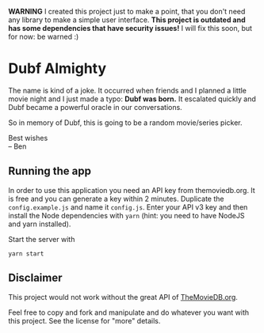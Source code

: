 **WARNING**
I created this project just to make a point, that you don't need any library to make a simple user interface.
**This project is outdated and has some dependencies that have security issues!** I will fix this soon, but for now: be warned :)

Dubf Almighty
=============

The name is kind of a joke. It occurred when friends and I planned a little movie night and I just made a typo:
**Dubf was born.** It escalated quickly and Dubf became a powerful oracle in our conversations.
 
So in memory of Dubf, this is going to be a random movie/series picker.
 
Best wishes  
– Ben

Running the app
---------------

In order to use this application you need an API key from themoviedb.org.
It is free and you can generate a key within 2 minutes. Duplicate the `config.example.js` and name it `config.js`.
Enter your API v3 key and then install the Node dependencies with `yarn` (hint: you need to have NodeJS and yarn installed).

Start the server with

```
yarn start
```

Disclaimer
----------

This project would not work without the great API of [TheMovieDB.org](https://www.themoviedb.org).

Feel free to copy and fork and manipulate and do whatever you want with this project.
See the license for "more" details.
